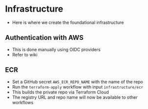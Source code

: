 # Infrastructure

- Here is where we create the foundational infrastructure

## Authentication with AWS

- This is done manually using OIDC providers
- Refer to wiki

## ECR

- Set a GitHub secret `AWS_ECR_REPO_NAME` with the name of the repo
- Run the `terraform-apply` workflow with input `infrastructure/ecr`
- This builds the private repo via Terraform Cloud
- The registry URL and repo name will now be available to other workflows
